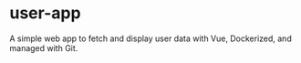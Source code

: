 # user-app
A simple web app to fetch and display user data with Vue, Dockerized, and managed with Git.
